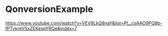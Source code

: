 # QonversionExample

https://www.youtube.com/watch?v=VEV9LkQ8naY&list=PL_csAAO9PQ8b-fPTvkreVSxZEKespYRQe&index=7

